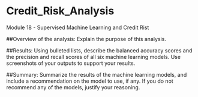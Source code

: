 # Credit_Risk_Analysis

Module 18 - Supervised Machine Learning and Credit Rist

##Overview of the analysis: Explain the purpose of this analysis.

##Results: Using bulleted lists, describe the balanced accuracy scores and the precision and recall scores of all six machine learning models. Use screenshots of your outputs to support your results.

##Summary: Summarize the results of the machine learning models, and include a recommendation on the model to use, if any. If you do not recommend any of the models, justify your reasoning.
